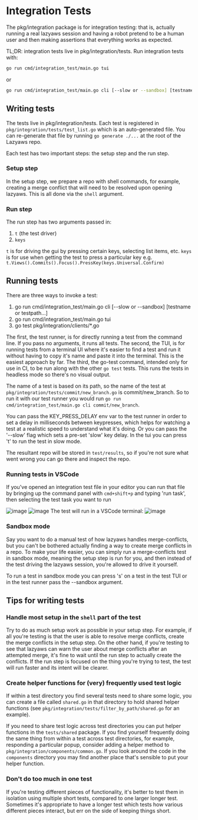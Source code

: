 # Integration Tests

The pkg/integration package is for integration testing: that is, actually running a real lazyaws session and having a robot pretend to be a human user and then making assertions that everything works as expected.

TL;DR: integration tests live in pkg/integration/tests. Run integration tests with:

```sh
go run cmd/integration_test/main.go tui
```

or

```sh
go run cmd/integration_test/main.go cli [--slow or --sandbox] [testname or testpath...]
```

## Writing tests

The tests live in pkg/integration/tests. Each test is registered in `pkg/integration/tests/test_list.go` which is an auto-generated file. You can re-generate that file by running `go generate ./...` at the root of the Lazyaws repo.

Each test has two important steps: the setup step and the run step.

### Setup step

In the setup step, we prepare a repo with shell commands, for example, creating a merge conflict that will need to be resolved upon opening lazyaws. This is all done via the `shell` argument.

### Run step

The run step has two arguments passed in:

1. `t` (the test driver)
2. `keys`

`t` is for driving the gui by pressing certain keys, selecting list items, etc.
`keys` is for use when getting the test to press a particular key e.g. `t.Views().Commits().Focus().PressKey(keys.Universal.Confirm)`

## Running tests

There are three ways to invoke a test:

1. go run cmd/integration_test/main.go cli [--slow or --sandbox] [testname or testpath...]
2. go run cmd/integration_test/main.go tui
3. go test pkg/integration/clients/*.go

The first, the test runner, is for directly running a test from the command line. If you pass no arguments, it runs all tests.
The second, the TUI, is for running tests from a terminal UI where it's easier to find a test and run it without having to copy it's name and paste it into the terminal. This is the easiest approach by far.
The third, the go-test command, intended only for use in CI, to be run along with the other `go test` tests. This runs the tests in headless mode so there's no visual output.

The name of a test is based on its path, so the name of the test at `pkg/integration/tests/commit/new_branch.go` is commit/new_branch. So to run it with our test runner you would run `go run cmd/integration_test/main.go cli commit/new_branch`.

You can pass the KEY_PRESS_DELAY env var to the test runner in order to set a delay in milliseconds between keypresses, which helps for watching a test at a realistic speed to understand what it's doing. Or you can pass the '--slow' flag which sets a pre-set 'slow' key delay. In the tui you can press 't' to run the test in slow mode.

The resultant repo will be stored in `test/results`, so if you're not sure what went wrong you can go there and inspect the repo.

### Running tests in VSCode

If you've opened an integration test file in your editor you can run that file by bringing up the command panel with `cmd+shift+p` and typing 'run task', then selecting the test task you want to run

![image](https://user-images.githubusercontent.com/8456633/201500427-b86e129f-5f35-4d55-b7bd-fff5d8e4a04e.png)
![image](https://user-images.githubusercontent.com/8456633/201500431-903deb8c-c210-4054-8514-ab7088c7a839.png)
The test will run in a VSCode terminal:
![image](https://user-images.githubusercontent.com/8456633/201500446-b87abf11-9653-438f-8a9a-e0bf8abdb7ee.png)

### Sandbox mode

Say you want to do a manual test of how lazyaws handles merge-conflicts, but you can't be bothered actually finding a way to create merge conflicts in a repo. To make your life easier, you can simply run a merge-conflicts test in sandbox mode, meaning the setup step is run for you, and then instead of the test driving the lazyaws session, you're allowed to drive it yourself.

To run a test in sandbox mode you can press 's' on a test in the test TUI or in the test runner pass the --sandbox argument.

## Tips for writing tests

### Handle most setup in the `shell` part of the test

Try to do as much setup work as possible in your setup step. For example, if all you're testing is that the user is able to resolve merge conflicts, create the merge conflicts in the setup step. On the other hand, if you're testing to see that lazyaws can warn the user about merge conflicts after an attempted merge, it's fine to wait until the run step to actually create the conflicts. If the run step is focused on the thing you're trying to test, the test will run faster and its intent will be clearer.

### Create helper functions for (very) frequently used test logic

If within a test directory you find several tests need to share some logic, you can create a file called `shared.go` in that directory to hold shared helper functions (see `pkg/integration/tests/filter_by_path/shared.go` for an example).

If you need to share test logic across test directories you can put helper functions in the `tests/shared` package. If you find yourself frequently doing the same thing from within a test across test directories, for example, responding a particular popup, consider adding a helper method to `pkg/integration/components/common.go`. If you look around the code in the `components` directory you may find another place that's sensible to put your helper function.

### Don't do too much in one test

If you're testing different pieces of functionality, it's better to test them in isolation using multiple short tests, compared to one larger longer test. Sometimes it's appropriate to have a longer test which tests how various different pieces interact, but err on the side of keeping things short.
